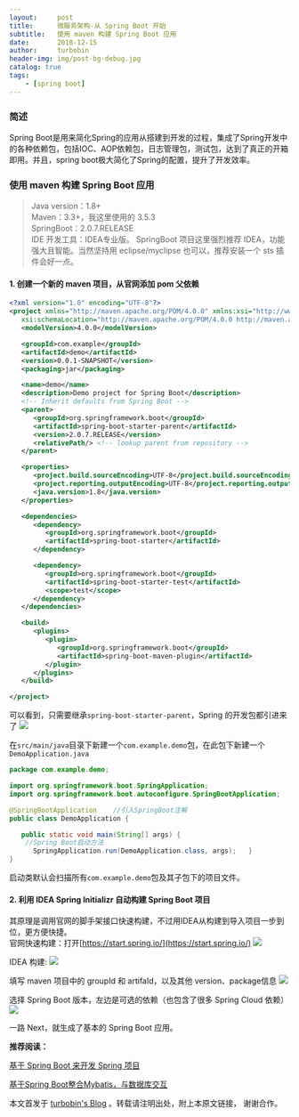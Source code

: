 ```yaml
---
layout:     post
title:      微服务架构-从 Spring Boot 开始
subtitle:   使用 maven 构建 Spring Boot 应用
date:       2018-12-15
author:     turbobin
header-img: img/post-bg-debug.jpg
catalog: true
tags:
    - [spring boot]
---
```


### 简述
Spring Boot是用来简化Spring的应用从搭建到开发的过程，集成了Spring开发中的各种依赖包，包括IOC、AOP依赖包，日志管理包，测试包，达到了真正的开箱即用。并且，spring boot极大简化了Spring的配置，提升了开发效率。

### 使用 maven 构建 Spring Boot 应用
>Java version：1.8+  
Maven：3.3+，我这里使用的 3.5.3  
SpringBoot：2.0.7.RELEASE  
IDE 开发工具：IDEA专业版。	SpringBoot 项目这里强烈推荐 IDEA，功能强大且智能。当然坚持用 eclipse/myclipse 也可以，推荐安装一个 sts 插件会好一点。

#### 1. 创建一个新的 maven 项目，从官网添加 pom 父依赖

```xml
<?xml version="1.0" encoding="UTF-8"?>
<project xmlns="http://maven.apache.org/POM/4.0.0" xmlns:xsi="http://www.w3.org/2001/XMLSchema-instance"
   xsi:schemaLocation="http://maven.apache.org/POM/4.0.0 http://maven.apache.org/xsd/maven-4.0.0.xsd">
   <modelVersion>4.0.0</modelVersion>

   <groupId>com.example</groupId>
   <artifactId>demo</artifactId>
   <version>0.0.1-SNAPSHOT</version>
   <packaging>jar</packaging>

   <name>demo</name>
   <description>Demo project for Spring Boot</description>
   <!-- Inherit defaults from Spring Boot -->
   <parent>
      <groupId>org.springframework.boot</groupId>
      <artifactId>spring-boot-starter-parent</artifactId>
      <version>2.0.7.RELEASE</version>
      <relativePath/> <!-- lookup parent from repository -->
   </parent>

   <properties>
      <project.build.sourceEncoding>UTF-8</project.build.sourceEncoding>
      <project.reporting.outputEncoding>UTF-8</project.reporting.outputEncoding>
      <java.version>1.8</java.version>
   </properties>

   <dependencies>
      <dependency>
         <groupId>org.springframework.boot</groupId>
         <artifactId>spring-boot-starter</artifactId>
      </dependency>

      <dependency>
         <groupId>org.springframework.boot</groupId>
         <artifactId>spring-boot-starter-test</artifactId>
         <scope>test</scope>
      </dependency>
   </dependencies>

   <build>
      <plugins>
         <plugin>
            <groupId>org.springframework.boot</groupId>
            <artifactId>spring-boot-maven-plugin</artifactId>
         </plugin>
      </plugins>
   </build>

</project>

```
可以看到，只需要继承`spring-boot-starter-parent`，Spring 的开发包都引进来了
![]({{site.url}}/images/java/springboot-01.png)

在`src/main/java`目录下新建一个`com.example.demo`包，在此包下新建一个`DemoApplication.java`

```java
package com.example.demo;

import org.springframework.boot.SpringApplication;
import org.springframework.boot.autoconfigure.SpringBootApplication;

@SpringBootApplication    //引入SpringBoot注解
public class DemoApplication {

   public static void main(String[] args) {
	//Spring Boot启动方法
      SpringApplication.run(DemoApplication.class, args);   }
}

```
启动类默认会扫描所有`com.example.demo`包及其子包下的项目文件。

#### 2.	利用 IDEA Spring Initializr 自动构建 Spring Boot 项目
其原理是调用官网的脚手架接口快速构建，不过用IDEA从构建到导入项目一步到位，更方便快捷。  
官网快速构建：打开[https://start.spring.io/](https://start.spring.io/)
![]({{site.url}}/images/java/springboot-02.png)

IDEA 构建:
![]({{site.url}}/images/java/springboot-03.png)

填写 maven 项目中的 groupId 和 artifaId，以及其他 version、package信息
![]({{site.url}}/images/java/springboot-04.png)

选择 Spring Boot 版本，左边是可选的依赖（也包含了很多 Spring Cloud 依赖）
![]({{site.url}}/images/java/springboot-05.png)

一路 Next，就生成了基本的 Spring Boot 应用。



**推荐阅读：**

[基于 Spring Boot 来开发 Spring 项目]({{site.url}}/2018/12/16/spring-with-springboot/)

[基于Spring Boot整合Mybatis，与数据库交互]({{site.url}}/2018/12/17/springboot-with-mybatis/)



本文首发于 [turbobin's Blog](https://turbobin.github.io/) 。转载请注明出处，附上本原文链接， 谢谢合作。